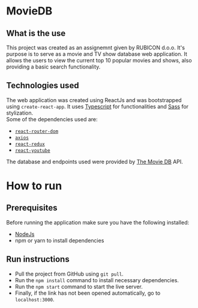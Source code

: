 # MovieDB
## What is the use
This project was created as an assignemnt given by RUBICON d.o.o.
It's purpose is to serve as a movie and TV show database web application.
It allows the users to view the current top 10 popular movies and shows, also providing a basic search functionality.

## Technologies used
The web application was created using ReactJs and was bootstrapped using `create-react-app`.
It uses <a href='https://www.typescriptlang.org/'>Typescript</a> for functionalities and <a href='https://sass-lang.com/'>Sass</a> for stylization. <br />
Some of the dependencies used are:
* [`react-router-dom`](https://www.npmjs.com/package/react-router-dom)
* [`axios`](https://www.npmjs.com/package/axios)
* [`react-redux`](https://www.npmjs.com/package/react-redux)
* [`react-youtube`](https://www.npmjs.com/package/react-youtube)

The database and endpoints used were provided by [The Movie DB](https://www.themoviedb.org) API.

# How to run
## Prerequisites
Before running the application make sure you have the following installed:
* <a href='https://nodejs.org/en/'>NodeJs</a>
* npm or yarn to install dependencies

## Run instructions
* Pull the project from GitHub using `git pull`.
* Run the `npm install` command to install necessary dependencies.
* Run the `npm start` command to start the live server.
* Finally, if the link has not been opened automatically, go to `localhost:3000`.
